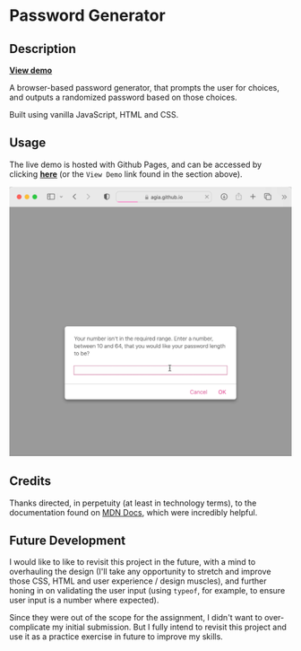 # Password Generator

## Description

[**View demo**](https://agia.github.io/Password-Generator/)

A browser-based password generator, that prompts the user for choices, and outputs a randomized password based on those choices.

Built using vanilla JavaScript, HTML and CSS.

## Usage

 The live demo is hosted with Github Pages, and can be accessed by clicking [**here**](https://agia.github.io/Password-Generator/) (or the `View Demo` link found in the section above).

![Gif showing the password generator in use.](assets/screenshot.gif)

## Credits

Thanks directed, in perpetuity (at least in technology terms), to the documentation found on [MDN Docs](https://developer.mozilla.org/en-US/docs/Web/javascript), which were incredibly helpful.

## Future Development

I would like to like to revisit this project in the future, with a mind to overhauling the design (I'll take any opportunity to stretch and improve those CSS, HTML and user experience / design muscles), and further honing in on validating the user input (using `typeof`, for example, to ensure user input is a number where expected).

Since they were out of the scope for the assignment, I didn't want to over-complicate my initial submission. But I fully intend to revisit this project and use it as a practice exercise in future to improve my skills.